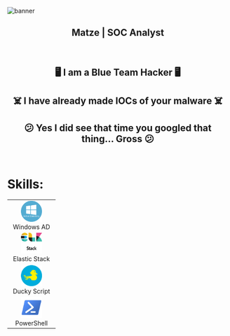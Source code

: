 ![banner](https://github.com/matze-infosec/Matze/blob/main/Assets/Banner.png)

<div allign=center>

<h2 align="center"> Matze | SOC Analyst </h2>

<p align="center"><br/>

<h2 align="center"> 🖥️ I am a Blue Team Hacker 🖥️ </h2>

<h2 align="center"> ☠️ I have already made IOCs of your malware ☠️ </h2>

<h2 align="center"> 😕 Yes I did see that time you googled that thing... Gross 😕 </h2>

<p align="center"><br/>

# Skills:

<table>
  <tr>
    <td align="center" width="96">
      <a href="#macropower-tech">
        <img src="https://github.com/matze-infosec/Matze/blob/main/Assets/AD.png" width="48" height="48" alt="C#" />
      </a>
      <br>Windows AD
    </td>
  <tr>
    <td align="center" width="96">
      <a href="#macropower-tech">
        <img src="https://github.com/matze-infosec/Matze/blob/main/Assets/ELK.png" width="48" height="48" alt="C#" />
      </a>
      <br>Elastic Stack
    </td>
  <tr>
    <td align="center" width="96">
      <a href="#macropower-tech">
        <img src="https://github.com/matze-infosec/Matze/blob/main/Assets/Ducky.png" width="48" height="48" alt="C#" />
      </a>
      <br>Ducky Script
    </td>
  <tr>
    <td align="center" width="96">
      <a href="#macropower-tech">
        <img src="https://github.com/matze-infosec/Matze/blob/main/Assets/PS.png" width="48" height="48" alt="C#" />
      </a>
      <br>PowerShell
    </td>
